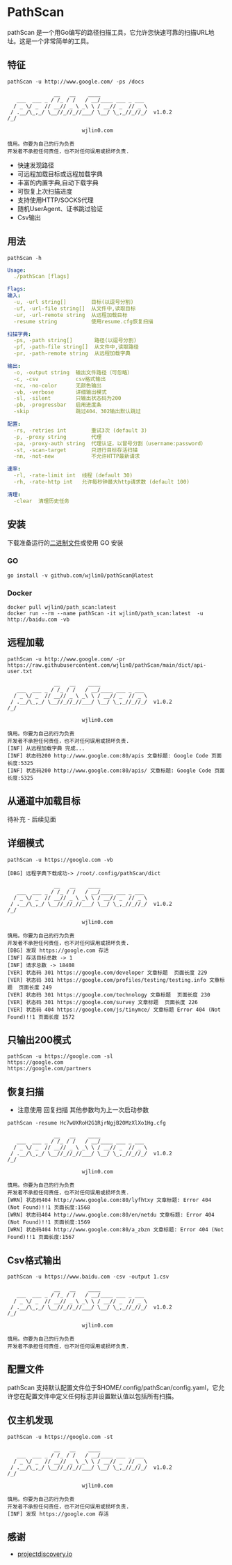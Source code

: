 # PathScan
pathScan 是一个用Go编写的路径扫描工具，它允许您快速可靠的扫描URL地址。这是一个非常简单的工具。

## 特征

```console
pathScan -u http://www.google.com/ -ps /docs

               __   __    ____
   ___  ___ _ / /_ / /   / __/____ ___ _ ___
  / _ \/ _  // __// _ \ _\ \ / __// _  // _ \
 / .__/\_,_/ \__//_//_//___/ \__/ \_,_//_//_/  v1.0.2
/_/

                        wjlin0.com

慎用。你要为自己的行为负责
开发者不承担任何责任，也不对任何误用或损坏负责.
```

- 快速发现路径
- 可远程加载目标或远程加载字典
- 丰富的内置字典,自动下载字典
- 可恢复上次扫描进度
- 支持使用HTTP/SOCKS代理
- 随机UserAgent、证书跳过验证
- Csv输出

## 用法
```shell
pathScan -h
```
```yaml
Usage:
  ./pathScan [flags]

Flags:
输入:
  -u, -url string[]        目标(以逗号分割)
  -uf, -url-file string[]  从文件中,读取目标
  -ur, -url-remote string  从远程加载目标
  -resume string           使用resume.cfg恢复扫描

扫描字典:
  -ps, -path string[]       路径(以逗号分割)
  -pf, -path-file string[]  从文件中,读取路径
  -pr, -path-remote string  从远程加载字典

输出:
  -o, -output string  输出文件路径（可忽略）
  -c, -csv            csv格式输出
  -nc, -no-color      无颜色输出
  -vb, -verbose       详细输出模式
  -sl, -silent        只输出状态码为200
  -pb, -progressbar   启用进度条
  -skip               跳过404、302输出默认跳过

配置:
  -rs, -retries int        重试3次 (default 3)
  -p, -proxy string        代理
  -pa, -proxy-auth string  代理认证，以冒号分割（username:password）
  -st, -scan-target        只进行目标存活扫描
  -nn, -not-new            不允许HTTP最新请求

速率:
  -rl, -rate-limit int  线程 (default 30)
  -rh, -rate-http int   允许每秒钟最大http请求数 (default 100)

清理:
  -clear  清理历史任务
```
## 安装

下载准备运行的[二进制文件](https://github.com/wjlin0/pathScan/releases/latest)或使用 GO 安装
### GO
```shell
go install -v github.com/wjlin0/pathScan@latest
```
### Docker
```shell
docker pull wjlin0/path_scan:latest
docker run --rm --name pathScan -it wjlin0/path_scan:latest  -u http://baidu.com -vb
```

## 远程加载
```console
pathScan -u http://www.google.com/ -pr https://raw.githubusercontent.com/wjlin0/pathScan/main/dict/api-user.txt

               __   __    ____
   ___  ___ _ / /_ / /   / __/____ ___ _ ___
  / _ \/ _  // __// _ \ _\ \ / __// _  // _ \
 / .__/\_,_/ \__//_//_//___/ \__/ \_,_//_//_/  v1.0.2
/_/

                        wjlin0.com

慎用。你要为自己的行为负责
开发者不承担任何责任，也不对任何误用或损坏负责.
[INF] 从远程加载字典 完成...
[INF] 状态码200 http://www.google.com:80/apis 文章标题: Google Code 页面长度:5325
[INF] 状态码200 http://www.google.com:80/apis/ 文章标题: Google Code 页面长度:5325
```
## 从通道中加载目标
待补充 - 后续见面

## 详细模式
```console
pathScan -u https://google.com -vb

[DBG] 远程字典下载成功-> /root/.config/pathScan/dict

               __   __    ____
   ___  ___ _ / /_ / /   / __/____ ___ _ ___
  / _ \/ _  // __// _ \ _\ \ / __// _  // _ \
 / .__/\_,_/ \__//_//_//___/ \__/ \_,_//_//_/  v1.0.2
/_/

                        wjlin0.com

慎用。你要为自己的行为负责
开发者不承担任何责任，也不对任何误用或损坏负责.
[DBG] 发现 https://google.com 存活
[INF] 存活目标总数 -> 1
[INF] 请求总数 -> 18408
[VER] 状态码 301 https://google.com/developer 文章标题  页面长度 229
[VER] 状态码 301 https://google.com/profiles/testing/testing.info 文章标题  页面长度 249
[VER] 状态码 301 https://google.com/technology 文章标题  页面长度 230
[VER] 状态码 301 https://google.com/survey 文章标题  页面长度 226
[VER] 状态码 404 https://google.com/js/tinymce/ 文章标题 Error 404 (Not Found)!!1 页面长度 1572
```
## 只输出200模式
```console
pathScan -u https://google.com -sl
https://google.com
https://google.com/partners
```
## 恢复扫描
- 注意使用 回复扫描 其他参数均为上一次启动参数
```console
pathScan -resume Hc7wUXRoH2G1RjrNgjB2OMzXlXo1Hg.cfg

               __   __    ____
   ___  ___ _ / /_ / /   / __/____ ___ _ ___
  / _ \/ _  // __// _ \ _\ \ / __// _  // _ \
 / .__/\_,_/ \__//_//_//___/ \__/ \_,_//_//_/  v1.0.2
/_/

                        wjlin0.com

慎用。你要为自己的行为负责
开发者不承担任何责任，也不对任何误用或损坏负责.
[WRN] 状态码404 http://www.google.com:80/lyfhtxy 文章标题: Error 404 (Not Found)!!1 页面长度:1568
[WRN] 状态码404 http://www.google.com:80/en/netdu 文章标题: Error 404 (Not Found)!!1 页面长度:1569
[WRN] 状态码404 http://www.google.com:80/a_zbzn 文章标题: Error 404 (Not Found)!!1 页面长度:1567
```
## Csv格式输出
```console
pathScan -u https://www.baidu.com -csv -output 1.csv

               __   __    ____
   ___  ___ _ / /_ / /   / __/____ ___ _ ___
  / _ \/ _  // __// _ \ _\ \ / __// _  // _ \
 / .__/\_,_/ \__//_//_//___/ \__/ \_,_//_//_/  v1.0.2
/_/

                        wjlin0.com

慎用。你要为自己的行为负责
开发者不承担任何责任，也不对任何误用或损坏负责.
```

## 配置文件
pathScan 支持默认配置文件位于$HOME/.config/pathScan/config.yaml，它允许您在配置文件中定义任何标志并设置默认值以包括所有扫描。

## 仅主机发现
```console
pathScan -u https://google.com -st

               __   __    ____
   ___  ___ _ / /_ / /   / __/____ ___ _ ___
  / _ \/ _  // __// _ \ _\ \ / __// _  // _ \
 / .__/\_,_/ \__//_//_//___/ \__/ \_,_//_//_/  v1.0.2
/_/

                        wjlin0.com

慎用。你要为自己的行为负责
开发者不承担任何责任，也不对任何误用或损坏负责.
[INF] 发现 https://google.com 存活
```
## 感谢

- [projectdiscovery.io](https://projectdiscovery.io/#/)
